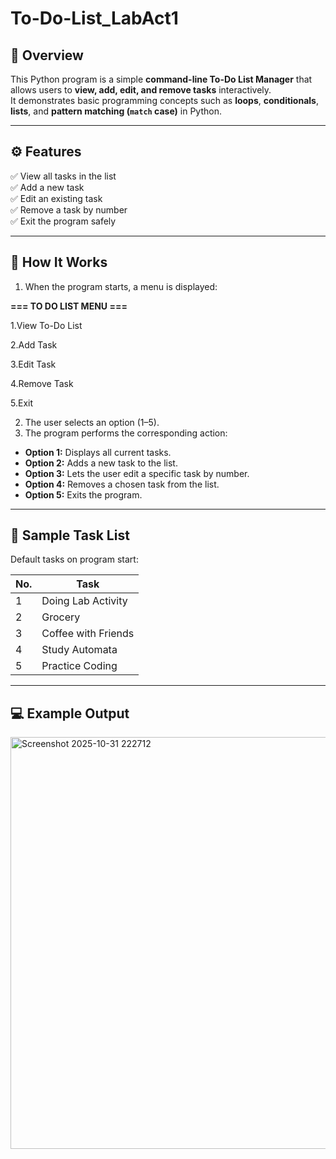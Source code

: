 # To-Do-List_LabAct1
## 📘 **Overview**
This Python program is a simple **command-line To-Do List Manager** that allows users to **view, add, edit, and remove tasks** interactively.  
It demonstrates basic programming concepts such as **loops**, **conditionals**, **lists**, and **pattern matching (`match` case)** in Python.

---

## ⚙️ **Features**

✅ View all tasks in the list  
✅ Add a new task  
✅ Edit an existing task  
✅ Remove a task by number  
✅ Exit the program safely  

---

## 🧠 **How It Works**

1. When the program starts, a menu is displayed:

**=== TO DO LIST MENU ===**

1.View To-Do List

2.Add Task

3.Edit Task

4.Remove Task

5.Exit


2. The user selects an option (1–5).  
3. The program performs the corresponding action:
- **Option 1:** Displays all current tasks.  
- **Option 2:** Adds a new task to the list.  
- **Option 3:** Lets the user edit a specific task by number.  
- **Option 4:** Removes a chosen task from the list.  
- **Option 5:** Exits the program.

---

## 🧩 **Sample Task List**

Default tasks on program start:

| No. | Task |
|-----|----------------------------|
| 1 | Doing Lab Activity |
| 2 | Grocery |
| 3 | Coffee with Friends |
| 4 | Study Automata |
| 5 | Practice Coding |

---

## 💻 **Example Output**
<img width="589" height="659" alt="Screenshot 2025-10-31 222712" src="https://github.com/user-attachments/assets/e7250000-1a58-46db-ad15-8884203eb92d" />


